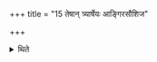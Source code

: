 +++
title = "15 तेषान् त्र्यार्षेयः आङ्गिरसौशिज"

+++

<details><summary>थिते</summary>

15. They have three R̥ṣis. (The Hotr̥ says:) O Aṅgirasa, Auśija, Kākṣīvata. (The Adhvaryu says:) In the manner of Kakṣīvat, Uśij, Aṅgiras. 
</details>
